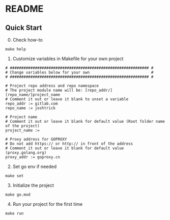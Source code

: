 # README

## Quick Start

0. Check how-to

```
make help
```

1. Customize variables in Makefile for your own project

```
# ############################################################# #
# Change variables below for your own                           #
# ############################################################# #

# Project repo address and repo namespace
# The project module name will be: [repo_addr/][repo_name/]project_name
# Comment it out or leave it blank to unset a variable
repo_addr := gitlab.com
repo_name := joshtrick

# Project name
# Comment it out or leave it blank for default value (Root folder name of the project)
project_name :=

# Proxy address for GOPROXY
# Do not add https:// or http:// in front of the address
# Comment it out or leave it blank for default value (proxy.golang.org)
proxy_addr := goproxy.cn

```

2. Set go env if needed

```
make set
```

3. Initialize the project

```
make go.mod
```

4. Run your project for the first time

```
make run
```